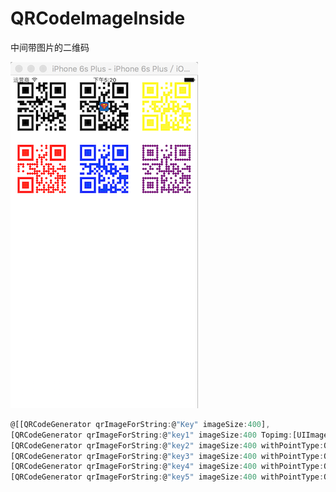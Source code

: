 # QRCodeImageInside
中间带图片的二维码

![image](https://github.com/JarvisHot/QRCodeImageInside/blob/master/QRCodeImage/QRCode%402x.png)
```javascript
@[[QRCodeGenerator qrImageForString:@"Key" imageSize:400],
[QRCodeGenerator qrImageForString:@"key1" imageSize:400 Topimg:[UIImage imageNamed:@"super.jpg"]],
[QRCodeGenerator qrImageForString:@"key2" imageSize:400 withPointType:QRPointRect withPositionType:QRPositionNormal withColor:[UIColor yellowColor]],
[QRCodeGenerator qrImageForString:@"key3" imageSize:400 withPointType:QRPointRound withPositionType:QRPositionRound withColor:[UIColor redColor]],
[QRCodeGenerator qrImageForString:@"key4" imageSize:400 withPointType:QRPointRect withPositionType:QRPositionRound withColor:[UIColor blueColor]],
[QRCodeGenerator qrImageForString:@"key5" imageSize:400 withPointType:QRPointRound withPositionType:QRPositionNormal withColor:[UIColor purpleColor]]
```


